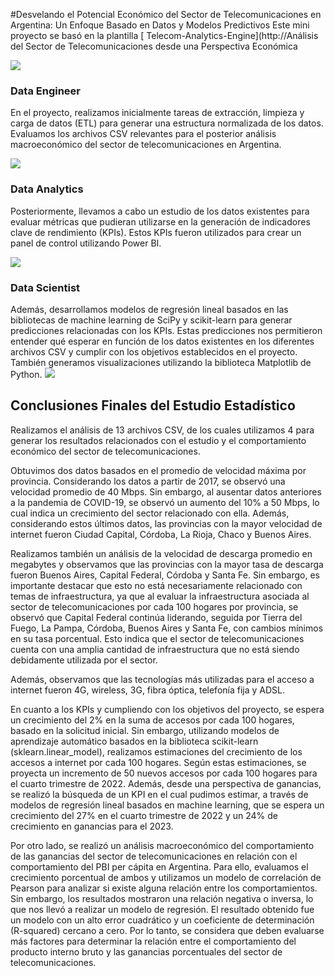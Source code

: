 #Desvelando el Potencial Económico del Sector de Telecomunicaciones en Argentina: Un Enfoque Basado en Datos y Modelos Predictivos
Este mini proyecto se basó en la plantilla [ Telecom-Analytics-Engine](http://Análisis del Sector de Telecomunicaciones desde una Perspectiva Económica 

![](https://th.bing.com/th/id/OPAN.A27AF57F1047DEDFB68E728126A0A974?w=388&h=180&c=8&rs=1&pid=Attractions)

### Data Engineer
En el proyecto, realizamos inicialmente tareas de extracción, limpieza y carga de datos (ETL) para generar una estructura normalizada de los datos. Evaluamos los archivos CSV relevantes para el posterior análisis macroeconómico del sector de telecomunicaciones en Argentina.

![](https://th.bing.com/th/id/OIP.zr1PnyK7qD92wjhEjFaf3QHaFn?w=225&h=180&c=7&r=0&o=5&dpr=1.3&pid=1.7)

### Data Analytics
Posteriormente, llevamos a cabo un estudio de los datos existentes para evaluar métricas que pudieran utilizarse en la generación de indicadores clave de rendimiento (KPIs). Estos KPIs fueron utilizados para crear un panel de control utilizando Power BI.

![](https://th.bing.com/th/id/OIP.HWnSvyeJFrkZXk27SOh-BwHaFj?w=250&h=174&c=7&r=0&o=5&dpr=1.3&pid=1.7)

### Data Scientist
Además, desarrollamos modelos de regresión lineal basados en las bibliotecas de machine learning de SciPy y scikit-learn para generar predicciones relacionadas con los KPIs. Estas predicciones nos permitieron entender qué esperar en función de los datos existentes en los diferentes archivos CSV y cumplir con los objetivos establecidos en el proyecto. También generamos visualizaciones utilizando la biblioteca Matplotlib de Python.
![](https://th.bing.com/th/id/OIP.moAjgBGoh0T8G7VgdJOYSgHaDL?pid=ImgDet&rs=1)

## Conclusiones Finales del Estudio Estadístico
Realizamos el análisis de 13 archivos CSV, de los cuales utilizamos 4 para generar los resultados relacionados con el estudio y el comportamiento económico del sector de telecomunicaciones.

Obtuvimos dos datos basados en el promedio de velocidad máxima por provincia. Considerando los datos a partir de 2017, se observó una velocidad promedio de 40 Mbps. Sin embargo, al ausentar datos anteriores a la pandemia de COVID-19, se observó un aumento del 10% a 50 Mbps, lo cual indica un crecimiento del sector relacionado con ella. Además, considerando estos últimos datos, las provincias con la mayor velocidad de internet fueron Ciudad Capital, Córdoba, La Rioja, Chaco y Buenos Aires.

Realizamos también un análisis de la velocidad de descarga promedio en megabytes y observamos que las provincias con la mayor tasa de descarga fueron Buenos Aires, Capital Federal, Córdoba y Santa Fe. Sin embargo, es importante destacar que esto no está necesariamente relacionado con temas de infraestructura, ya que al evaluar la infraestructura asociada al sector de telecomunicaciones por cada 100 hogares por provincia, se observó que Capital Federal continúa liderando, seguida por Tierra del Fuego, La Pampa, Córdoba, Buenos Aires y Santa Fe, con cambios mínimos en su tasa porcentual. Esto indica que el sector de telecomunicaciones cuenta con una amplia cantidad de infraestructura que no está siendo debidamente utilizada por el sector.

Además, observamos que las tecnologías más utilizadas para el acceso a internet fueron 4G, wireless, 3G, fibra óptica, telefonía fija y ADSL.

En cuanto a los KPIs y cumpliendo con los objetivos del proyecto, se espera un crecimiento del 2% en la suma de accesos por cada 100 hogares, basado en la solicitud inicial. Sin embargo, utilizando modelos de aprendizaje automático basados en la biblioteca scikit-learn (sklearn.linear_model), realizamos estimaciones del crecimiento de los accesos a internet por cada 100 hogares. Según estas estimaciones, se proyecta un incremento de 50 nuevos accesos por cada 100 hogares para el cuarto trimestre de 2022. Además, desde una perspectiva de ganancias, se realizó la búsqueda de un KPI en el cual pudimos estimar, a través de modelos de regresión lineal basados en machine learning, que se espera un crecimiento del 27% en el cuarto trimestre de 2022 y un 24% de crecimiento en ganancias para el 2023.

Por otro lado, se realizó un análisis macroeconómico del comportamiento de las ganancias del sector de telecomunicaciones en relación con el comportamiento del PBI per cápita en Argentina. Para ello, evaluamos el crecimiento porcentual de ambos y utilizamos un modelo de correlación de Pearson para analizar si existe alguna relación entre los comportamientos. Sin embargo, los resultados mostraron una relación negativa o inversa, lo que nos llevó a realizar un modelo de regresión. El resultado obtenido fue un modelo con un alto error cuadrático y un coeficiente de determinación (R-squared) cercano a cero. Por lo tanto, se considera que deben evaluarse más factores para determinar la relación entre el comportamiento del producto interno bruto y las ganancias porcentuales del sector de telecomunicaciones.